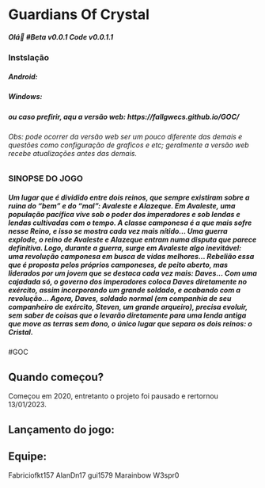 # Guardians Of Crystal
<h5>Olá🤘 #Beta v0.0.1 Code v0.0.1.1</h5>

<h3>Instslação</h3>
<h5>Android:</h5>
<h5>Windows:</h5>
<h5>ou caso prefirir, aqu a versão web: https://fallgwecs.github.io/GOC/</h5>
<h6>Obs: pode ocorrer da versão web ser um pouco diferente das demais e questões como configuração de graficos e etc; geralmente a versão web recebe atualizações antes das demais.</h6>
<h3>SINOPSE DO JOGO</h3>
<h5>Um lugar que é dividido entre dois reinos, que sempre existiram sobre a ruina do “bem” e do “mal”: Avaleste e Alazeque. Em Avaleste, uma população pacífica vive sob o poder dos imperadores e sob lendas e lendas cultivadas com o tempo. A classe camponesa é a que mais sofre nesse Reino, e isso se mostra cada vez mais nítido... Uma guerra explode, o reino de Avaleste e Alazeque entram numa disputa que parece definitiva. Logo, durante a guerra, surge em Avaleste algo inevitável: uma revolução camponesa em busca de vidas melhores... Rebelião essa que é proposta pelos próprios camponeses, de peito aberto, mas liderados por um jovem que se destaca cada vez mais: Daves... Com uma cajadada só, o governo dos imperadores coloca Daves diretamente no exército, assim incorporando um grande soldado, e acabando com a revolução... Agora, Daves, soldado normal (em companhia de seu companheiro de exército, Steven, um grande arqueiro), precisa evoluir, sem saber de coisas que o levarão diretamente para uma lenda antiga que move as terras sem dono, o único lugar que separa os dois reinos: o Cristal.
</h5>
#GOC

## Quando começou?
Começou em 2020, entretanto o projeto foi pausado e rertornou 13/01/2023.

## Lançamento do jogo:

## Equipe:
Fabriciofkt157
AlanDn17
gui1579
Marainbow
W3spr0
